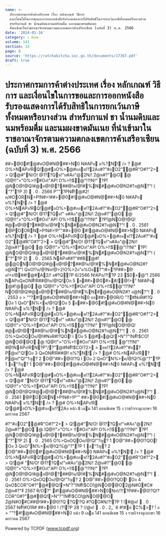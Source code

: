 ```yaml
---
name: >-
  ประกาศกรมการค้าต่างประเทศ เรื่อง หลักเกณฑ์ วิธีการ
  และเงื่อนไขในการขอและการออกหนังสือรับรองแสดงการได้รับสิทธิในการยกเว้นภาษีทั้งหมดหรือบางส่วน
  สำหรับกาแฟ ชา น้ำนมดิบและนมพร้อมดื่ม และนมผงขาดมันเนย
  ที่นำเข้ามาในราชอาณาจักรตามความตกลงเขตการค้าเสรีอาเซียน (ฉบับที่ 3) พ.ศ. 2566
date: '2024-01-16'
category: ง พิเศษ
volume: 141
section: 15
page: 8
source: 'https://ratchakitcha.soc.go.th/documents/17367.pdf'
draft: true
---
```


# ประกาศกรมการค้าต่างประเทศ เรื่อง หลักเกณฑ์ วิธีการ และเงื่อนไขในการขอและการออกหนังสือรับรองแสดงการได้รับสิทธิในการยกเว้นภาษีทั้งหมดหรือบางส่วน สำหรับกาแฟ ชา น้ำนมดิบและนมพร้อมดื่ม และนมผงขาดมันเนย ที่นำเข้ามาในราชอาณาจักรตามความตกลงเขตการค้าเสรีอาเซียน (ฉบับที่ 3) พ.ศ. 2566

##>@0#!@#คO@#N@##>N0 N#APอ ห%?N!์ /> ? @# O%>NAPอ!RQ!@#อO%>@#ออห!?2Aอ#?"#อO2"@#R"O#?"2> > Q!@#"N/O! @1??Qห!"ห#Aอ"@2N/! 2ํ@ห#?"@O @ !Qํ@!!">"O%>!!#Oอ!"AP! O%>!!$@"!?!N!" ?P!ํ@NO@!@Q!#@อ@!@?##@!ค/@!#%N#@#คO@N2#?อ@N?"! ( "?"?P 3)  . 0 . 2566 P""?PN#็!@#2!ค/#OORN>P!N#>!##>@0#!@#คO@#N@##>N0 N#APอ ห%?N!์ /> ? @# O%>NAPอ!RQ!@#อO%>@#ออห!?2Aอ#?"#อO2"@#R"O#?"2> > Q!@#"N/O! @1??Qห!" ห#Aอ"@2N/! 2ํ@ห#?"@O @ !Qํ@!!">"O%>!!#Oอ!"AP! O%>!!$@"!?!N!" ?P!ํ@NO@!@Q! #@อ@!@?##@!ค/@!#%N#@#คO@N2#?อ@N?"!  . 0 . 2561 @POORN>P!N#>!P""##>@0 #!@#คO@#N@##>N0 N#APอ ห%?N!์ /> ? @# O%>NAPอ!RQ!@#อO%>@#ออห!?2Aอ#?"#อ O2"@#R"O#?"2> > Q!@#"N/O! @1??Qห!"ห#Aอ"@2N/! 2ํ@ห#?"@O @ !Qํ@!!">"O%>!!#Oอ!"AP! O%>!!$@"!?!N!" ?P!ํ@NO@!@Q!#@อ@!@?##@!ค/@!#%N#@#คO@N2#?อ@N?"! ( "?"?P 2)  . 0 . 2565 NAPอ##?"##B@#!ํ@@ONO@!@Q!#@อ@!@?##@!ค/@!#%N#@#คO@N2#?อ@N?"! QหO!?ค/@!Nห!@>2!O%>2อ"ค%Oอ?"!#>?P##>B!ค!>อ!B##!@#A2/! ค#?Q?P 6/2566 N!APอ/?!?P 23 $0>@"! 2566 NAPอQหON#็!R##@!ค/@!Q!Oอ 5 อ##>@0#>#/@!>"์ N#APอ @#!ํ@@O @ !Qํ@!!">"O%>!!#Oอ!"AP! O%>!!$@"!?!N!" NO@!@Q!#@อ@!@?##@!ค/@!#%N#@#คO@N2#? อ@N?"!  . 0 . 2553 อ > ""?#!@#คO@#N@##>N0 ออ##>@0R/O "?#NอR#!?Q Oอ 1 QหO"N%>ค/@!Q!Oอ 5 อ##>@0#!@#คO@#N@##>N0 N#APอ ห%?N!์ /> ? @# O%>NAPอ!RQ!@#อO%>@#ออห!?2Aอ#?"#อO2"@#R"O#?"2> > Q!@#"N/O! @1??Qห!" ห#Aอ"@2N/! 2ํ@ห#?"@O @ !Qํ@!!">"O%>!!#Oอ!"AP! O%>!!$@"!?!N!" ?P!ํ@NO@!@Q! #@อ@!@?##@!ค/@!#%N#@#คO@N2#?อ@N?"!  . 0 . 2561 O%>QหOQOค/@!#NอR#!?QO! ì Oอ 5 @#อ@Q!>N"?"!N#็!$CO!ํ@NO@@O @ !Qํ@!!">"O%>!!#Oอ!"AP! O%>!!$ @"!?!N!" #@!NAPอ!RN?P"/?"@#N#็!$CO!?2> > อห!?2Aอ#?"#อ?Pํ@ห!"Q!Oอ 3 QหON#็!R##@! ห%?N!์ /> ? @# O%>NAPอ!R?Pํ@ห!"Q!"?ญ? 2 O@"##>@0!?Q î Oอ 2 QหO"N%>ค/@!Q!%ํ@"?"?P 1 อ"?ญ? 1 O@"##>@0#!@#คO@#N@##>N0 N#APอ ห%?N!์ /> ? @# O%>NAPอ!RQ!@#อO%>@#ออห!?2Aอ#?"#อO2"@#R"O#?"2> > Q!@# "N/O! @1??Qห!"ห#Aอ"@2N/! 2ํ@ห#?"@O @ !Qํ@!!">"O%>!!#Oอ!"AP! O%>!!$@"!?!N!" ?P!ํ@NO@!@Q!#@อ@!@?##@!ค/@!#%N#@#คO@N2#?อ@N?"!  . 0 . 2561 @POORN>P!N#>!P"" ##>@0#!@#คO@#N@##>N0 N#APอ ห%?N!์ /> ? @# O%>NAPอ!R Q!@#อO%>@#ออห!?2Aอ หน้า 8 เลม 141 ตอนพิเศษ 15 ง ราชกิจจานุเบกษา 16 มกราคม 2567

#?"#อO2"@#R"O#?"2> > Q!@#"N/O! @1??Qห!"ห#Aอ"@2N/! 2ํ@ห#?"@O @ !Qํ@!!">"O%> !!#Oอ!"AP! O%>!!$@"!?!N!" ?P!ํ@NO@!@Q!#@อ@!@?##@!ค/@!#%N#@#คO@N2#?อ@N?"! ( "?"?P 2)  . 0 . 2565 O%>QหOQOค/@!Q!"?ญ? 1 O@"##>@0!?QO! Oอ 3 QหO"N%>ค/@!Q!%ํ@"?"?P 1 อ"?ญ? 2 O@"##>@0#!@#คO@#N@##>N0 N#APอ ห%?N!์ /> ? @# O%>NAPอ!RQ!@#อO%>@#ออห!?2Aอ#?"#อO2"@#R"O#?"2> > Q!@# "N/O! @1??Qห!"ห#Aอ"@2N/! 2ํ@ห#?"@O @ !Qํ@!!">"O%>!!#Oอ!"AP! O%>!!$@"!?!N!" ?P!ํ@NO@!@Q!#@อ@!@?##@!ค/@!#%N#@#คO@N2#?อ@N?"!  . 0 . 2561 O%>QหOQOค/@!Q!"?ญ? 2 O@"##>@0!?QO! Oอ 4 QหO$COR"O#?"@#@Q!>N"?"!N#็!$CO!ํ@NO@@O2ํ@N#O#C# 2ํ@ห#?"#ี 2567 R/O?" #!@#คO@#N@##>N0Nอ!/?!?P##>@0!?Q!?$%QO"?ค?" N#็!$COR"O#?"@#@Q!>N"?"!N#็!$CO!ํ@NO@@O 2ํ@N#O#C##@!##>@0!?Q ?Q!?Q #?QO#N/?!?P 1 !#@ค!  . 0 . 2567 N#็!#O!R# ##>@0 ! /?!?P 28 ? !/@ค!  . 0 . 2_` 6 #!#ค์ C%>? !์ อ > ""?#!@#คO@#N@##>N0 หน้า 9 เลม 141 ตอนพิเศษ 15 ง ราชกิจจานุเบกษา 16 มกราคม 2567









Powered by TCPDF (www.tcpdf.org)
